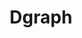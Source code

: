 ---
blog: https://blog.dgraph.io/
codehost: https://github.com/dgraph-io/dgraph
logohandle: dgraphio
sort: dgraph
title: Dgraph
twitter: https://x.com/dgraphlabs
website: https://dgraph.io/
youtube: https://youtube.com/channel/UCghE41LR8nkKFlR3IFTRO4w/featured
---